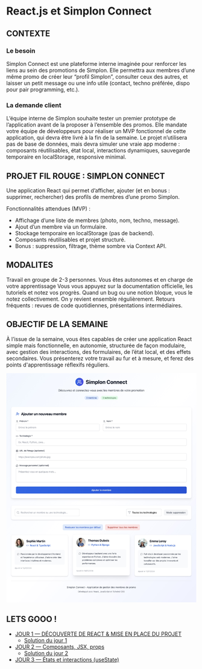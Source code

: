 # React.js et Simplon Connect

## CONTEXTE 

### Le besoin

Simplon Connect est une plateforme interne imaginée pour renforcer les liens au sein des promotions de Simplon. Elle permettra aux membres d’une même promo de créer leur “profil Simplon”, consulter ceux des autres, et laisser un petit message ou une info utile (contact, techno préférée, dispo pour pair programming, etc.).

### La demande client

L’équipe interne de Simplon souhaite tester un premier prototype de l’application avant de la proposer à l’ensemble des promos. Elle mandate votre équipe de développeurs pour réaliser un MVP fonctionnel de cette application, qui devra être livré à la fin de la semaine. Le projet n’utilisera pas de base de données, mais devra simuler une vraie app moderne : composants réutilisables, état local, interactions dynamiques, sauvegarde temporaire en localStorage, responsive minimal.

## PROJET FIL ROUGE : SIMPLON CONNECT

Une application React qui permet d’afficher, ajouter (et en bonus : supprimer, rechercher) des profils de membres d’une promo Simplon.

Fonctionnalités attendues (MVP) :
- Affichage d’une liste de membres (photo, nom, techno, message).
- Ajout d’un membre via un formulaire.
- Stockage temporaire en localStorage (pas de backend).
- Composants réutilisables et projet structuré.
- Bonus : suppression, filtrage, thème sombre via Context API.

## MODALITES

Travail en groupe de 2-3 personnes.
Vous êtes autonomes et en charge de votre apprentissage
Vous vous appuyez sur la documentation officielle, les tutoriels et notez vos progrès.
Quand un bug ou une notion bloque, vous le notez collectivement. On y revient ensemble régulièrement.
Retours fréquents : revues de code quotidiennes, présentations intermédiaires.

## OBJECTIF DE LA SEMAINE

À l’issue de la semaine, vous êtes capables de créer une application React simple mais fonctionnelle, en autonomie, structurée de façon modulaire, avec gestion des interactions, des formulaires, de l’état local, et des effets secondaires. Vous présenterez votre travail au fur et à mesure, et ferez des points d'apprentissage réflexifs réguliers.

![Application finale](<Application Simplon Connect - Gestion des membres.jpeg>)

## LETS GOOO !

- [JOUR 1 — DÉCOUVERTE DE REACT & MISE EN PLACE DU PROJET](https://github.com/mickaelsteinberg/simplon-connekt/blob/main/JOUR%201.md)
    - [Solution du jour 1](https://github.com/mickaelsteinberg/simplon-connect/blob/main/solutions/jour-1/README.md)
- [JOUR 2 — Composants, JSX, props](https://github.com/mickaelsteinberg/simplon-connekt/blob/main/JOUR%202.md)
    - [Solution du jour 2](https://github.com/mickaelsteinberg/simplon-connect/blob/main/solutions/jour-2/README.md)
- [JOUR 3 — États et interactions (useState)](https://github.com/mickaelsteinberg/simplon-connekt/blob/main/JOUR%203.md)
